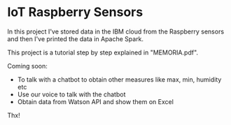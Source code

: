 # IoT Raspberry Sensors
In this project I've stored data in the IBM cloud from the Raspberry sensors and then I've printed the data in Apache Spark.

This project is a tutorial step by step explained in "MEMORIA.pdf".

Coming soon:
- To talk with a chatbot to obtain other measures like max, min, humidity etc
- Use our voice to talk with the chatbot
- Obtain data from Watson API and show them on Excel

Thx!
